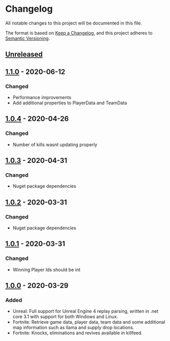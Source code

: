 # Changelog
All notable changes to this project will be documented in this file.

The format is based on [Keep a Changelog](https://keepachangelog.com/en/1.0.0/),
and this project adheres to [Semantic Versioning](https://semver.org/spec/v2.0.0.html).

## [Unreleased]


## [1.1.0] - 2020-06-12
### Changed
- Performance improvements
- Add additional properties to PlayerData and TeamData

## [1.0.4] - 2020-04-26
### Changed
- Number of kills wasnt updating properly

## [1.0.3] - 2020-04-31
### Changed
- Nuget package dependencies

## [1.0.2] - 2020-03-31
### Changed
- Nuget package dependencies

## [1.0.1] - 2020-03-31
### Changed
- Winning Player Ids should be int

## [1.0.0] - 2020-03-29
### Added
- Unreal: Full support for Unreal Engine 4 replay parsing, written in .net core 3.1 with support for both Windows and Linux.
- Fortnite: Retrieve game data, player data, team data and some additional map information such as llama and supply drop locations.
- Fortnite: Knocks, eliminations and revives available in killfeed.


[Unreleased]: https://github.com/Shiqan/FortniteReplayDecompressor/branches
[1.0.0]: https://github.com/Shiqan/FortniteReplayDecompressor/releases/tag/v1.0.0
[1.0.1]: https://github.com/Shiqan/FortniteReplayDecompressor/releases/tag/v1.0.1
[1.0.2]: https://github.com/Shiqan/FortniteReplayDecompressor/releases/tag/v1.0.2
[1.0.3]: https://github.com/Shiqan/FortniteReplayDecompressor/releases/tag/v1.0.3
[1.0.4]: https://github.com/Shiqan/FortniteReplayDecompressor/releases/tag/v1.0.4
[1.1.0]: https://github.com/Shiqan/FortniteReplayDecompressor/releases/tag/v1.1.0